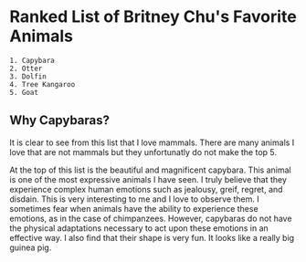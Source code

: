# Ranked List of Britney Chu's Favorite Animals
	1. Capybara
	2. Otter
	3. Dolfin
	4. Tree Kangaroo
	5. Goat

## Why Capybaras?
It is clear to see from this list that I love mammals. There are many animals I love that are not mammals but they unfortunatly do not make the top 5.

At the top of this list is the beautiful and magnificent capybara. This animal is one of the most expressive animals I have seen. I truly believe that they experience
complex human emotions such as jealousy, greif, regret, and disdain. This is very interesting to me and I love to observe them. I sometimes fear when animals have the
ability to experience these emotions, as in the case of chimpanzees. However, capybaras do not have the physical adaptations necessary to act upon these emotions in an
effective way. I also find that their shape is very fun. It looks like a really big guinea pig.
